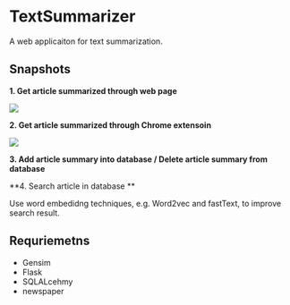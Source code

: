 # TextSummarizer

A web applicaiton for text summarization.

## Snapshots

**1. Get article summarized through web page**

![](https://github.com/shaoanlu/TextSummarizer/blob/master/ezgif-2-b5f8e77c52.gif)

**2. Get article summarized through Chrome extensoin**

![](https://github.com/shaoanlu/TextSummarizer/blob/master/ezgif-2-4db3ebdc87.gif)

**3. Add article summary into database / Delete article summary from database**


**4. Search article in database **

Use word embedidng techniques, e.g. Word2vec and fastText, to improve search result.

## Requriemetns

* Gensim
* Flask
* SQLALcehmy
* newspaper

